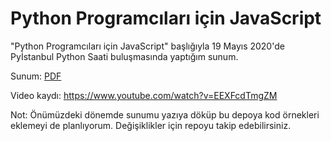 # Python Programcıları için JavaScript

"Python Programcıları için JavaScript" başlığıyla 19 Mayıs 2020'de Pyİstanbul Python Saati buluşmasında yaptığım sunum.

Sunum: <a href="./Python_Programcilari_icin_JavaScript.pdf"/>PDF</a>

Video kaydı: https://www.youtube.com/watch?v=EEXFcdTmgZM

Not: Önümüzdeki dönemde sunumu yazıya döküp bu depoya kod örnekleri eklemeyi de planlıyorum. Değişiklikler için repoyu takip edebilirsiniz.
